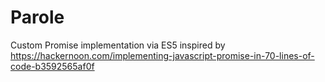 # Parole
Custom Promise implementation via ES5 inspired by https://hackernoon.com/implementing-javascript-promise-in-70-lines-of-code-b3592565af0f
